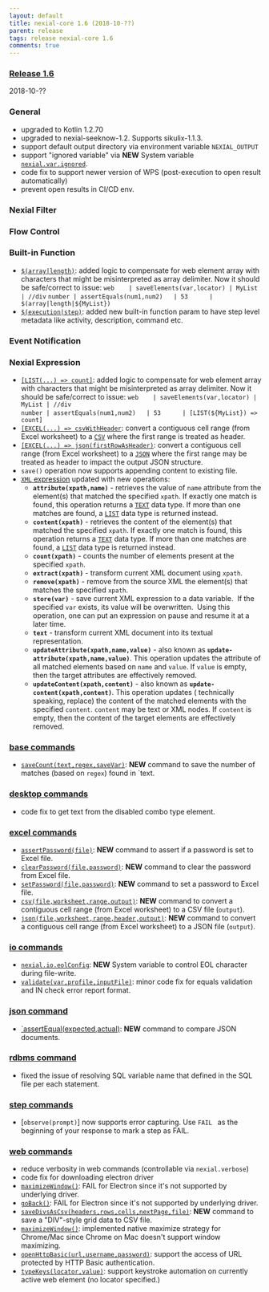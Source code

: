 ```yaml
---
layout: default
title: nexial-core 1.6 (2018-10-??)
parent: release
tags: release nexial-core 1.6
comments: true
---
```


### <a href="https://github.com/nexiality/nexial-core/releases/tag/nexial-core-1.6" class="external-link" target="_nexial_link">Release 1.6</a>
2018-10-??


### General
- upgraded to Kotlin 1.2.70
- upgraded to nexial-seeknow-1.2. Supports sikulix-1.1.3.
- support default output directory via environment variable `NEXIAL_OUTPUT`
- support "ignored variable" via **NEW** System variable [`nexial.var.ignored`](../systemvars/index#nexial.var.ignored).
- code fix to support newer version of WPS (post-execution to open result automatically)
- prevent open results in CI/CD env.


### Nexial Filter


### Flow Control


### Built-in Function
- [`$(array|length)`](../functions/$(array)): added logic to compensate for web element array with characters that 
  might be misinterpreted as array delimiter. Now it should be safe/correct to issue: 
  `web    | saveElements(var,locator) | MyList | //div` 
  `number | assertEquals(num1,num2)   | 53      | $(array|length|${MyList}) `
- [`$(execution|step)`](../functions/$(execution)): added new built-in function param to have step level metadata like 
  activity, description, command etc. 

### Event Notification


### Nexial Expression  
- [`[LIST(...) => count]`](../expressions/LISTexpression.md#count): added logic to compensate for web element array 
  with characters that might be misinterpreted as array delimiter. Now it should be safe/correct to issue: 
  `web    | saveElements(var,locator) | MyList | //div` <br/>
  `number | assertEquals(num1,num2)   | 53      | [LIST(${MyList}) => count] `
- [`[EXCEL(...) => csvWithHeader`](../expressions/EXCELexpression#csvwithheader): convert a contiguous cell range (from
  Excel worksheet) to a [`CSV`](../expressions/CSVexpression) where the first range is treated as header.
- [`[EXCEL(...) => json(firstRowAsHeader)`](../expressions/EXCELexpression#jsonfirstrowasheader): convert a contiguous 
  cell range (from Excel worksheet) to a [`JSON`](../expressions/JSONexpression) where the first range may be treated 
  as header to impact the output JSON structure.
- `save()` operation now supports appending content to existing file.
- [`XML` expression](../expressions/XMLexpression) updated with new operations:
  - **`attribute(xpath,name)`** - retrieves the value of `name` attribute from the element(s) that matched the specified
    `xpath`. If exactly one match is found, this operation returns a [`TEXT`](TEXTexpression) data type. If more than
    one matches are found, a [`LIST`](LISTexpression) data type is returned instead.
  - **`content(xpath)`** - retrieves the content of the element(s) that matched the specified `xpath`. If exactly one 
    match is found, this operation returns a [`TEXT`](TEXTexpression) data type. If more than one matches are found, 
    a [`LIST`](LISTexpression) data type is returned instead.
  - **`count(xpath)`** - counts the number of elements present at the specified `xpath`.
  - **`extract(xpath)`** - transform current XML document using `xpath`.
  - **`remove(xpath)`** - remove from the source XML the element(s) that matches the specified `xpath`.
  - **`store(var)`** - save current XML expression to a data variable.  If the specified `var` exists, its value will 
    be overwritten.  Using this operation, one can put an expression on pause and resume it at a later time.
  - **`text`** - transform current XML document into its textual representation.
  - **`updateAttribute(xpath,name,value)`** - also known as **`update-attribute(xpath,name,value)`**. This operation 
    updates the attribute of all matched elements based on `name` and `value`. If `value` is empty, then the target 
    attributes are effectively removed. 
  - **`updateContent(xpath,content)`** - also known as **`update-content(xpath,content)`**. This operation updates (
    technically speaking, replace) the content of the matched elements with the specified `content`. `content` may be 
    text or XML nodes. If `content` is empty, then the content of the target elements are effectively removed. 


### [base commands](../commands/base)
- [`saveCount(text,regex,saveVar)`](../commands/base/saveCount(text,regex,saveVar)): **NEW** command to save the number of
  matches (based on `regex`) found in `text.


### [desktop commands](../commands/desktop)
- code fix to get text from the disabled combo type element.


### [excel commands](../commands/excel)
- [`assertPassword(file)`](../commands/excel/assertPassword(file)): **NEW** command to assert if a password is set to 
  Excel file.
- [`clearPassword(file,password)`](../commands/excel/clearPassword(file,password)): **NEW** command to clear the 
  password from Excel file.
- [`setPassword(file,password)`](../commands/excel/setPassword(file,password)): **NEW** command to set a password to 
  Excel file.
- [`csv(file,worksheet,range,output)`](../commands/excel/csv(file,worksheet,range,output)): **NEW** command to convert
  a contiguous cell range (from Excel worksheet) to a CSV file (`output`).
- [`json(file,worksheet,range,header,output)`](../commands/excel/json(file,worksheet,range,header,output)): **NEW**
  command to convert a contiguous cell range (from Excel worksheet) to a JSON file (`output`).


### [io commands](../commands/io)
- [`nexial.io.eolConfig`](../systemvars/index#nexial.io.eolConfig): **NEW** System variable to control EOL character
  during file-write.
- [`validate(var,profile,inputFile)`](../commands/io/validate(var,profile,inputFile)): minor code fix for equals 
  validation and IN check error report format.


### [json command](../commands/json)
- [`assertEqual(expected,actual)](../commands/json/assertEqual(expected,actual)): **NEW** command to compare JSON 
  documents.


### [rdbms command](../commands/rdbms)
- fixed the issue of resolving SQL variable name that defined in the SQL file per each statement.


### [step commands](../commands/step)
- [`observe(prompt)`] now supports error capturing. Use `FAIL ` as the beginning of your response to mark a step as FAIL.


### [web commands](../commands/web)
- reduce verbosity in web commands (controllable via `nexial.verbose`)
- code fix for downloading electron driver
- [`maximizeWindow()`](../commands/web/maximizeWindow()): FAIL for Electron since it's not supported by underlying driver.
- [`goBack()`](../commands/web/goBack()): FAIL for Electron since it's not supported by underlying driver.
- [`saveDivsAsCsv(headers,rows,cells,nextPage,file)`](../commands/web/saveDivsAsCsv(headers,rows,cells,nextPage,file)):
  **NEW** command to save a "DIV"-style grid data to CSV file.
- [`maximizeWindow()`](../commands/web/maximizeWindow()): implemented native maximize strategy for Chrome/Mac since 
  Chrome on Mac doesn't support window maximizing.
- [`openHttpBasic(url,username,password)`](../commands/web/openHttpBasic(url,username,password)): support the access of
  URL protected by HTTP Basic authentication.
- [`typeKeys(locator,value)`](../commands/web/typeKeys(locator,value)): support keystroke automation on currently 
  active web element (no locator specified.)

